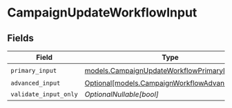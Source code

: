 # CampaignUpdateWorkflowInput


## Fields

| Field                                                                                        | Type                                                                                         | Required                                                                                     | Description                                                                                  |
| -------------------------------------------------------------------------------------------- | -------------------------------------------------------------------------------------------- | -------------------------------------------------------------------------------------------- | -------------------------------------------------------------------------------------------- |
| `primary_input`                                                                              | [models.CampaignUpdateWorkflowPrimaryInput](../models/campaignupdateworkflowprimaryinput.md) | :heavy_check_mark:                                                                           | N/A                                                                                          |
| `advanced_input`                                                                             | [Optional[models.CampaignWorkflowAdvancedInput]](../models/campaignworkflowadvancedinput.md) | :heavy_minus_sign:                                                                           | N/A                                                                                          |
| `validate_input_only`                                                                        | *OptionalNullable[bool]*                                                                     | :heavy_minus_sign:                                                                           | N/A                                                                                          |